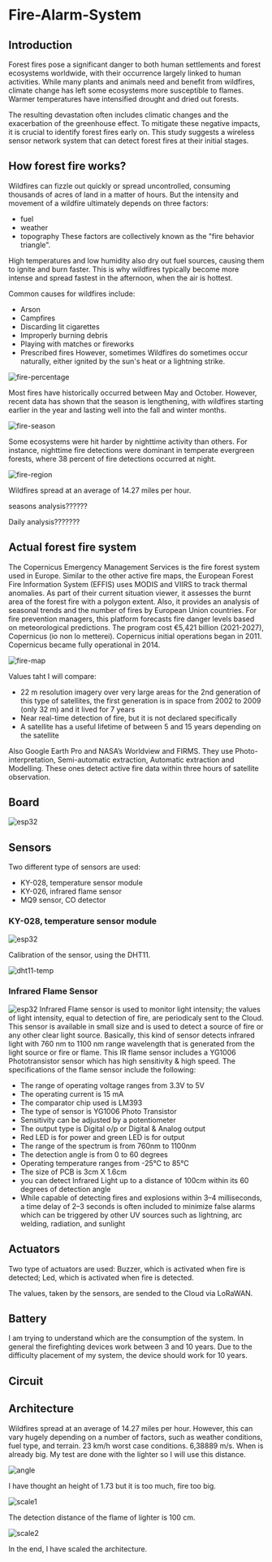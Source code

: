 # Fire-Alarm-System

## Introduction
Forest fires pose a significant danger to both human settlements and forest ecosystems worldwide, with their occurrence largely linked to human activities. While many plants and animals need and benefit from wildfires, climate change has left some ecosystems more susceptible to flames. Warmer temperatures have intensified drought and dried out forests.

The resulting devastation often includes climatic changes and the exacerbation of the greenhouse effect. To mitigate these negative impacts, it is crucial to identify forest fires early on. This study suggests a wireless sensor network system that can detect forest fires at their initial stages.

## How forest fire works?
Wildfires can fizzle out quickly or spread uncontrolled, consuming thousands of acres of land in a matter of hours. But the intensity and movement of a wildfire ultimately depends on three factors:
* fuel
* weather
* topography
These factors are collectively known as the "fire behavior triangle".

High temperatures and low humidity also dry out fuel sources, causing them to ignite and burn faster. This is why wildfires typically become more intense and spread fastest in the afternoon, when the air is hottest.

Common causes for wildfires include:
* Arson
* Campfires
* Discarding lit cigarettes
* Improperly burning debris
* Playing with matches or fireworks
* Prescribed fires
However, sometimes Wildfires do sometimes occur naturally, either ignited by the sun's heat or a lightning strike.

![fire-percentage](https://github.com/RicGobs/Fire-Alarm-System/blob/main/images/fire-percentage.png)

Most fires have historically occurred between May and October. However, recent data has shown that the season is lengthening, with wildfires starting earlier in the year and lasting well into the fall and winter months.

![fire-season](https://github.com/RicGobs/Fire-Alarm-System/blob/main/images/fire-season.png)

Some ecosystems were hit harder by nighttime activity than others. For instance, nighttime fire detections were dominant in temperate evergreen forests, where 38 percent of fire detections occurred at night.

![fire-region](https://github.com/RicGobs/Fire-Alarm-System/blob/main/images/fire-region.jpeg)

Wildfires spread at an average of 14.27 miles per hour.

seasons analysis??????

Daily analysis???????

## Actual forest fire system
The Copernicus Emergency Management Services is the fire forest system used in Europe. Similar to the other active fire maps, the European Forest Fire Information System (EFFIS) uses MODIS and VIIRS to track thermal anomalies. As part of their current situation viewer, it assesses the burnt area of the forest fire with a polygon extent. Also, it provides an analysis of seasonal trends and the number of fires by European Union countries. For fire prevention managers, this platform forecasts fire danger levels based on meteorological predictions. The program cost €5,421 billion (2021-2027), Copernicus (io non lo metterei). Copernicus initial operations began in 2011. Copernicus became fully operational in 2014.  

![fire-map](https://github.com/RicGobs/Fire-Alarm-System/blob/main/images/fire-map.png)

Values taht I will compare:
* 22 m resolution imagery over very large areas for the 2nd generation of this type of satellites, the first generation is in space from 2002 to 2009 (only 32 m) and it lived for 7 years
* Near real-time detection of fire, but it is not declared specifically
* A satellite has a useful lifetime of between 5 and 15 years depending on the satellite

Also Google Earth Pro and NASA’s Worldview and FIRMS.
They use Photo-interpretation, Semi-automatic extraction, Automatic extraction and Modelling.
These ones detect active fire data within three hours of satellite observation.

## Board

![esp32](https://github.com/RicGobs/Fire-Alarm-System/blob/main/images/esp32.png)

## Sensors
Two different type of sensors are used:
* KY-028, temperature sensor module
* KY-026, infrared flame sensor
* MQ9 sensor, CO detector

### KY-028, temperature sensor module

![esp32](https://github.com/RicGobs/Fire-Alarm-System/blob/main/images/esp32.png)

Calibration of the sensor, using the DHT11.

![dht11-temp](https://github.com/RicGobs/Fire-Alarm-System/blob/main/images/dht11-temp.png)

### Infrared Flame Sensor

![esp32](https://github.com/RicGobs/Fire-Alarm-System/blob/main/images/esp32.png)
Infrared Flame sensor is used to monitor light intensity; the values of light intensity, equal to detection of fire, are periodicaly sent to the Cloud.
This sensor is available in small size and is used to detect a source of fire or any other clear light source. Basically, this kind of sensor detects infrared light with 760 nm to 1100 nm range wavelength that is generated from the light source or fire or flame. This IR flame sensor includes a YG1006 Phototransistor sensor which has high sensitivity & high speed.
The specifications of the flame sensor include the following:
* The range of operating voltage ranges from 3.3V to 5V
* The operating current is 15 mA
* The comparator chip used is LM393
* The type of sensor is YG1006 Photo Transistor
* Sensitivity can be adjusted by a potentiometer
* The output type is Digital o/p or Digital & Analog output
* Red LED is for power and green LED is for output
* The range of the spectrum is from 760nm to 1100nm
* The detection angle is from 0 to 60 degrees
* Operating temperature ranges from -25℃ to 85℃
* The size of PCB is 3cm X 1.6cm
* you can detect Infrared Light up to a distance of 100cm within its 60 degrees of detection angle
* While capable of detecting fires and explosions within 3–4 milliseconds, a time delay of 2–3 seconds is often included to minimize false alarms which can be triggered by other UV sources such as lightning, arc welding, radiation, and sunlight

## Actuators
Two type of actuators are used:
Buzzer, which is activated when fire is detected;
Led, which is activated when fire is detected.

The values, taken by the sensors, are sended to the Cloud via LoRaWAN.

## Battery
I am trying to understand which are the consumption of the system. In general the firefighting devices work between 3 and 10 years. Due to the difficulty placement of my system, the device should work for 10 years.

## Circuit

## Architecture
Wildfires spread at an average of 14.27 miles per hour. However, this can vary hugely depending on a number of factors, such as weather conditions, fuel type, and terrain.
23 km/h worst case conditions. 6,38889 m/s. When is already big.
My test are done with the lighter so I will use this distance.

![angle](https://github.com/RicGobs/Fire-Alarm-System/blob/main/images/angle.png)

I have thought an height of 1.73 but it is too much, fire too big.

![scale1](https://github.com/RicGobs/Fire-Alarm-System/blob/main/images/scale1.png)

The detection distance of the flame of lighter is 100 cm.

![scale2](https://github.com/RicGobs/Fire-Alarm-System/blob/main/images/scale2.png)

In the end, I have scaled the architecture.

